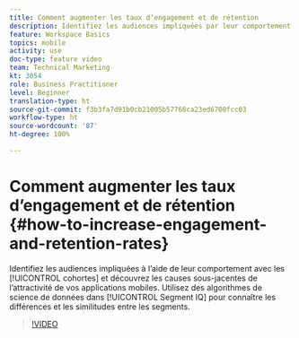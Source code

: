 ```yaml
---
title: Comment augmenter les taux dʼengagement et de rétention
description: Identifiez les audiences impliquées par leur comportement à lʼaide de cohortes et découvrez les causes sous-jacentes de lʼattractivité de vos applications mobiles. Utilisez des algorithmes de science de données dans Segment IQ pour connaître les différences et les similitudes entre les segments.
feature: Workspace Basics
topics: mobile
activity: use
doc-type: feature video
team: Technical Marketing
kt: 3054
role: Business Practitioner
level: Beginner
translation-type: ht
source-git-commit: f3b3fa7d91b0cb21005b57768ca23ed6700fcc03
workflow-type: ht
source-wordcount: '87'
ht-degree: 100%

---
```



# Comment augmenter les taux dʼengagement et de rétention {#how-to-increase-engagement-and-retention-rates}

Identifiez les audiences impliquées à lʼaide de leur comportement avec les [!UICONTROL cohortes] et découvrez les causes sous-jacentes de lʼattractivité de vos applications mobiles. Utilisez des algorithmes de science de données dans [!UICONTROL Segment IQ] pour connaître les différences et les similitudes entre les segments.

>[!VIDEO](https://video.tv.adobe.com/v/27825/?quality=12)
